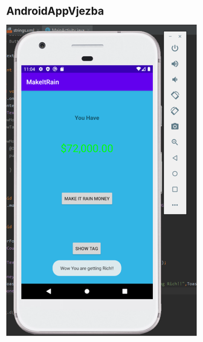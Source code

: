 # AndroidAppVjezba
![Slika Aplikacije](https://github.com/goranmaras/AndroidAppVjezba/blob/master/ZaGit.PNG)
